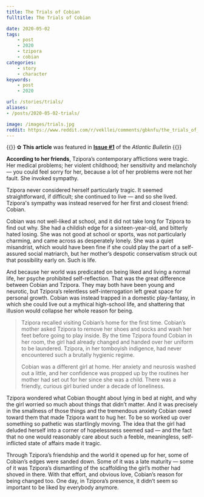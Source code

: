 ```yaml
---
title: The Trials of Cobian
fulltitle: The Trials of Cobian

date: 2020-05-02
tags:
    - post
    - 2020
    - tzipora
    - cobian
categories:
    - story
    - character
keywords:
    - post
    - 2020

url: /stories/trials/
aliases:
- /posts/2020-05-02-trials/

image: /images/trials.jpg
reddit: https://www.reddit.com/r/vekllei/comments/gbknfu/the_trials_of_cobian/
---
```


{{<hint story>}}
✿ **This article** was featured in [**Issue #1**](/news/bulletin/2020/1) of the *Atlantic Bulletin*
{{</hint>}}

**According to her friends**, Tzipora’s contemporary afflictions were tragic.  Her medical problems; her violent childhood; her sensitivity and melancholy — you could feel sorry for her, because a lot of her problems were not her fault. She invoked sympathy.

Tzipora never considered herself particularly tragic. It seemed straightforward, if difficult; she continued to live — and so she lived. Tzipora's sympathy was instead reserved for her first and closest friend: Cobian.

Cobian was not well-liked at school, and it did not take long for Tzipora to find out why. She had a childish edge for a sixteen-year-old, and bitterly hated losing. She was not good at school or sports, was not particularly charming, and came across as desperately lonely. She was a quiet misandrist, which would have been fine if she could play the part of a self-assured social matriarch, but her mother’s despotic conservatism struck out that possibility early on. Such is life.

And because her world was predicated on being liked and living a normal life, her psyche prohibited self-reflection. That was the great difference between Cobian and Tzipora. They may both have been young and neurotic, but Tzipora’s relentless self-interrogation left great space for personal growth. Cobian was instead trapped in a domestic play-fantasy, in which she could live out a mythical high-school life, and shattering that illusion would collapse her whole reason for being.

>Tzipora recalled visiting Cobian’s home for the first time. Cobian’s mother asked Tzipora to remove her shoes and socks and wash her feet before going to play inside. By the time Tzipora found Cobian in her room, the girl had already changed and handed over her uniform to be laundered. Tzipora, in her tomboyish indigence, had never encountered such a brutally hygienic regime.
>
>Cobian was a different girl at home. Her anxiety and neurosis washed out a little, and her confidence was propped up by the routines her mother had set out for her since she was a child. There was a friendly, curious girl buried under a decade of loneliness.

Tzipora wondered what Cobian thought about lying in bed at night, and why the girl worried so much about things that didn’t matter. And it was precisely in the smallness of those things and the tremendous anxiety Cobian owed toward them that made Tzipora want to hug her. To be so worked up over something so pathetic was startlingly moving. The idea that the girl had deluded herself into a corner of hopelessness seemed sad — and the fact that no one would reasonably care about such a feeble, meaningless, self-inflicted state of affairs made it tragic.

Through Tzipora’s friendship and the world it opened up for her, some of Cobian’s edges were sanded down. Some of it was a late maturity — some of it was Tzipora’s dismantling of the scaffolding the girl’s mother had shoved in there. With that effort, and obvious love, Cobian’s reason for being changed too. One day, in Tzipora’s presence, it didn’t seem so important to be liked by everybody anymore.
